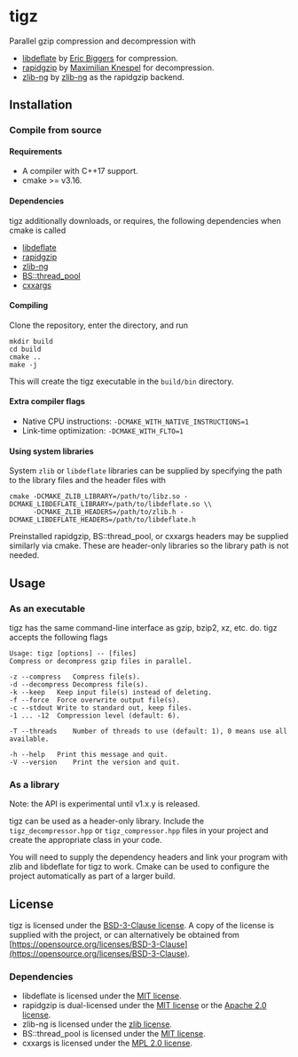 # tigz
Parallel gzip compression and decompression with
- [libdeflate](https://github.com/ebiggers/libdeflate) by [Eric Biggers](https://github.com/ebiggers) for compression.
- [rapidgzip](https://github.com/mxmlnkn/rapidgzip) by [Maximilian Knespel](https://github.com/mxmlnkn) for decompression.
- [zlib-ng](https://github.com/zlib-ng/zlib-ng) by [zlib-ng](https://github.com/zlib-ng) as the rapidgzip backend.

## Installation
### Compile from source
#### Requirements
- A compiler with C++17 support.
- cmake >= v3.16.

#### Dependencies
tigz additionally downloads, or requires, the following dependencies when cmake is called
- [libdeflate](https://github.com/ebiggers/libdeflate)
- [rapidgzip](https://github.com/mxmlnkn/rapidgzip)
- [zlib-ng](https://github.com/zlib-ng/zlib-ng)
- [BS::thread_pool](https://github.com/bshoshany/thread-pool)
- [cxxargs](https://github.com/tmaklin/cxxargs)

#### Compiling
Clone the repository, enter the directory, and run
```
mkdir build
cd build
cmake ..
make -j
```
This will create the tigz executable in the `build/bin` directory.

#### Extra compiler flags
- Native CPU instructions: `-DCMAKE_WITH_NATIVE_INSTRUCTIONS=1`
- Link-time optimization: `-DCMAKE_WITH_FLTO=1`

#### Using system libraries
System `zlib` or `libdeflate` libraries can be supplied by specifying the path to the library files and the header files with
```
cmake -DCMAKE_ZLIB_LIBRARY=/path/to/libz.so -DCMAKE_LIBDEFLATE_LIBRARY=/path/to/libdeflate.so \\
      -DCMAKE_ZLIB_HEADERS=/path/to/zlib.h -DCMAKE_LIBDEFLATE_HEADERS=/path/to/libdeflate.h
```
Preinstalled rapidgzip, BS::thread_pool, or cxxargs headers may be supplied similarly via cmake. These are header-only libraries so the library path is not needed.

## Usage
### As an executable
tigz has the same command-line interface as gzip, bzip2, xz, etc. do. tigz accepts the following flags
```
Usage: tigz [options] -- [files]
Compress or decompress gzip files in parallel.

-z --compress	Compress file(s).
-d --decompress	Decompress file(s).
-k --keep	Keep input file(s) instead of deleting.
-f --force	Force overwrite output file(s).
-c --stdout	Write to standard out, keep files.
-1 ... -12	Compression level (default: 6).

-T --threads	Number of threads to use (default: 1), 0 means use all available.

-h --help	Print this message and quit.
-V --version	Print the version and quit.
```

### As a library
Note: the API is experimental until v1.x.y is released.

tigz can be used as a header-only library. Include the `tigz_decompressor.hpp` or `tigz_compressor.hpp` files in your project and create the appropriate class in your code.

You will need to supply the dependency headers and link your program with zlib and libdeflate for tigz to work. Cmake can be used to configure the project automatically as part of a larger build.

## License
tigz is licensed under the [BSD-3-Clause license](https://opensource.org/licenses/BSD-3-Clause). A copy of the license is supplied with the project, or can alternatively be obtained from [https://opensource.org/licenses/BSD-3-Clause](https://opensource.org/licenses/BSD-3-Clause).

### Dependencies
- libdeflate is licensed under the [MIT license](https://opensource.org/license/mit).
- rapidgzip is dual-licensed under the [MIT license](https://opensource.org/license/mit) or the [Apache 2.0 license](https://opensource.org/license/apache-2-0).
- zlib-ng is licensed under the [zlib license](https://opensource.org/license/zlib).
- BS::thread_pool is licensed under the [MIT license](https://opensource.org/license/mit).
- cxxargs is licensed under the [MPL 2.0 license](https://opensource.org/license/mpl-2-0/).
